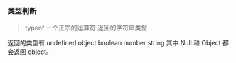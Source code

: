 ### 类型判断 



> typeof 一个正宗的运算符 返回的字符串类型

返回的类型有 undefined object boolean number string 其中 Null 和 Object 都会返回 object。